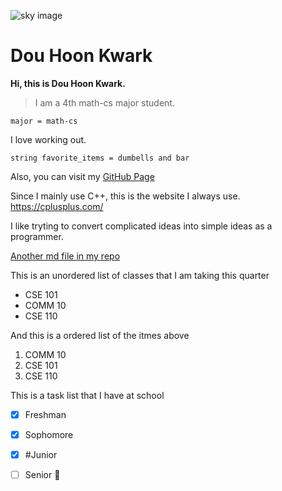 ![sky image](https://media.hswstatic.com/eyJidWNrZXQiOiJjb250ZW50Lmhzd3N0YXRpYy5jb20iLCJrZXkiOiJnaWZcL3doeS1pcy1za3ktYmx1ZS5qcGciLCJlZGl0cyI6eyJyZXNpemUiOnsid2lkdGgiOjgyOH0sInRvRm9ybWF0IjoiYXZpZiJ9fQ==)

# Dou Hoon Kwark

**Hi, this is Dou Hoon Kwark.**

> I am a 4th math-cs major student.

`major = math-cs`

I love working out.

```
string favorite_items = dumbells and bar
```

Also, you can visit my [GitHub Page](https://github.com/DouHoonKwark)

Since I mainly use C++, this is the website I always use. https://cplusplus.com/




I like tryting to convert complicated ideas into simple ideas as a programmer.

[Another md file in my repo](README.md)

This is an unordered list of classes that I am taking this quarter
- CSE 101
- COMM 10
- CSE 110

And this is a ordered list of the itmes above
1. COMM 10
2. CSE 101
3. CSE 110

This is a task list that I have at school
- [x] Freshman
- [x] Sophomore
- [x] #Junior
- [ ] Senior :tada:





